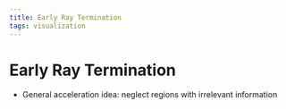 ```yaml
---
title: Early Ray Termination
tags: visualization
---
```


# Early Ray Termination
- General acceleration idea: neglect regions with irrelevant information
























































